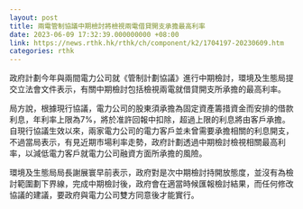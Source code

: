 ```yaml
---
layout: post
title: 兩電管制協議中期檢討將檢視兩電借貸開支承擔最高利率
date: 2023-06-09 17:32:39.000000000 +08:00
link: https://news.rthk.hk/rthk/ch/component/k2/1704197-20230609.htm
categories: rthk
---
```


政府計劃今年與兩間電力公司就《管制計劃協議》進行中期檢討，環境及生態局提交立法會文件表示，有關中期檢討包括檢視兩電就借貸開支所承擔的最高利率。

局方說，根據現行協議，電力公司的股東須承擔為固定資產籌措資金而安排的借款利息，年利率上限為7%，將於准許回報中扣除，超過上限的利息將由客戶承擔。自現行協議生效以來，兩家電力公司的電力客戶並未曾需要承擔相關的利息開支，不過當局表示，有見近期市場利率走勢，政府計劃透過中期檢討檢視相關最高利率，以減低電力客戶就電力公司融資方面所承擔的風險。

環境及生態局局長謝展寰早前表示，政府對是次中期檢討持開放態度，並沒有為檢討範圍劃下界線，完成中期檢討後，政府會在適當時候匯報檢討結果，而任何修改協議的建議，要政府與電力公司雙方同意後才能實行。
